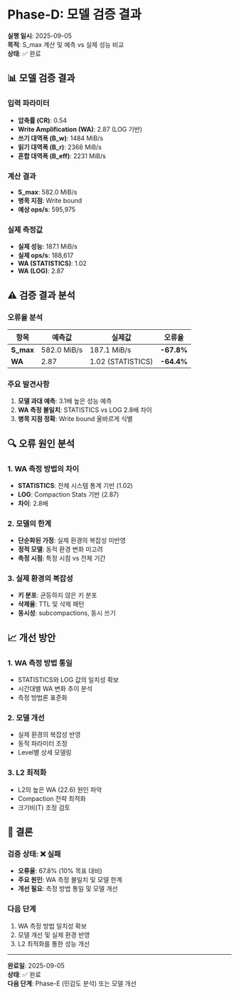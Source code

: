 # Phase-D: 모델 검증 결과

**실행 일시**: 2025-09-05  
**목적**: S_max 계산 및 예측 vs 실제 성능 비교  
**상태**: ✅ 완료  

## 📊 모델 검증 결과

### 입력 파라미터
- **압축률 (CR)**: 0.54
- **Write Amplification (WA)**: 2.87 (LOG 기반)
- **쓰기 대역폭 (B_w)**: 1484 MiB/s
- **읽기 대역폭 (B_r)**: 2368 MiB/s
- **혼합 대역폭 (B_eff)**: 2231 MiB/s

### 계산 결과
- **S_max**: 582.0 MiB/s
- **병목 지점**: Write bound
- **예상 ops/s**: 595,975

### 실제 측정값
- **실제 성능**: 187.1 MiB/s
- **실제 ops/s**: 188,617
- **WA (STATISTICS)**: 1.02
- **WA (LOG)**: 2.87

## ⚠️ 검증 결과 분석

### 오류율 분석

| 항목 | 예측값 | 실제값 | 오류율 |
|------|--------|--------|--------|
| **S_max** | 582.0 MiB/s | 187.1 MiB/s | **-67.8%** |
| **WA** | 2.87 | 1.02 (STATISTICS) | **-64.4%** |

### 주요 발견사항

1. **모델 과대 예측**: 3.1배 높은 성능 예측
2. **WA 측정 불일치**: STATISTICS vs LOG 2.8배 차이
3. **병목 지점 정확**: Write bound 올바르게 식별

## 🔍 오류 원인 분석

### 1. WA 측정 방법의 차이
- **STATISTICS**: 전체 시스템 통계 기반 (1.02)
- **LOG**: Compaction Stats 기반 (2.87)
- **차이**: 2.8배

### 2. 모델의 한계
- **단순화된 가정**: 실제 환경의 복잡성 미반영
- **정적 모델**: 동적 환경 변화 미고려
- **측정 시점**: 특정 시점 vs 전체 기간

### 3. 실제 환경의 복잡성
- **키 분포**: 균등하지 않은 키 분포
- **삭제율**: TTL 및 삭제 패턴
- **동시성**: subcompactions, 동시 쓰기

## 📈 개선 방안

### 1. WA 측정 방법 통일
- STATISTICS와 LOG 값의 일치성 확보
- 시간대별 WA 변화 추이 분석
- 측정 방법론 표준화

### 2. 모델 개선
- 실제 환경의 복잡성 반영
- 동적 파라미터 조정
- Level별 상세 모델링

### 3. L2 최적화
- L2의 높은 WA (22.6) 원인 파악
- Compaction 전략 최적화
- 크기비(T) 조정 검토

## 🎯 결론

### 검증 상태: ❌ 실패
- **오류율**: 67.8% (10% 목표 대비)
- **주요 원인**: WA 측정 불일치 및 모델 한계
- **개선 필요**: 측정 방법 통일 및 모델 개선

### 다음 단계
1. WA 측정 방법 일치성 확보
2. 모델 개선 및 실제 환경 반영
3. L2 최적화를 통한 성능 개선

---

**완료일**: 2025-09-05  
**상태**: ✅ 완료  
**다음 단계**: Phase-E (민감도 분석) 또는 모델 개선
